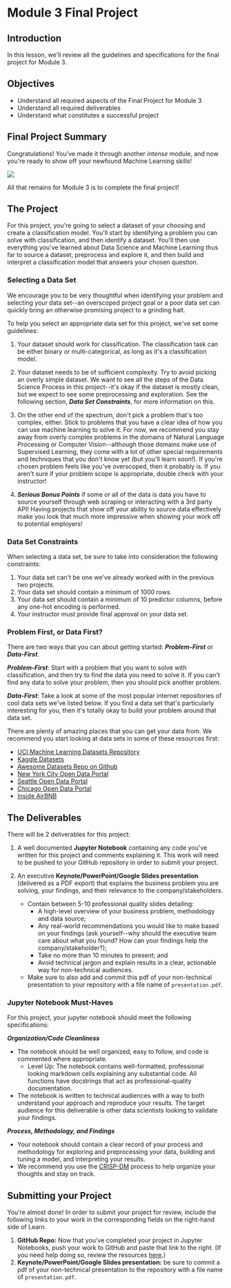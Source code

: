 
# Module 3 Final Project


## Introduction

In this lesson, we'll review all the guidelines and specifications for the final project for Module 3.


## Objectives

* Understand all required aspects of the Final Project for Module 3
* Understand all required deliverables
* Understand what constitutes a successful project

## Final Project Summary

Congratulations! You've made it through another _intense_ module, and now you're ready to show off your newfound Machine Learning skills!

<img src='https://raw.githubusercontent.com/cenuno/dsc-3-final-project/master/smart.gif'>

All that remains for Module 3 is to complete the final project!

## The Project

For this project, you're going to select a dataset of your choosing and create a classification model. You'll start by identifying a problem you can solve with classification, and then identify a dataset. You'll then use everything you've learned about Data Science and Machine Learning thus far to source a dataset, preprocess and explore it, and then build and interpret a classification model that answers your chosen question.


### Selecting a Data Set

We encourage you to be very thoughtful when identifying your problem and selecting your data set--an overscoped project goal or a poor data set can quickly bring an otherwise promising project to a grinding halt.

To help you select an appropriate data set for this project, we've set some guidelines:


1. Your dataset should work for classification. The classification task can be either binary or multi-categorical, as long as it's a classification model.   

2. Your dataset needs to be of sufficient complexity. Try to avoid picking an overly simple dataset. We want to see all the steps of the Data Science Process in this project--it's okay if the dataset is mostly clean, but we expect to see some preprocessing and exploration. See the following section, **_Data Set Constraints_**, for more information on this.   

3. On the other end of the spectrum, don't pick a problem that's too complex, either. Stick to problems that you have a clear idea of how you can use machine learning to solve it. For now, we recommend you stay away from overly complex problems in the domains of Natural Language Processing or Computer Vision--although those domains make use of Supervised Learning, they come with a lot of other special requirements and techniques that you don't know yet (but you'll learn soon!). If you're chosen problem feels like you've overscoped, then it probably is. If you aren't sure if your problem scope is appropriate, double check with your instructor!

4. **_Serious Bonus Points_** if some or all of the data is data you have to source yourself through web scraping or interacting with a 3rd party API! Having projects that show off your ability to source data effectively make you look that much more impressive when showing your work off to potential employers!

### Data Set Constraints

When selecting a data set, be sure to take into consideration the following constraints:

1. Your data set can't be one we've already worked with in the previous two projects. 
2. Your data set should contain a minimum of 1000 rows.    
3. Your data set should contain a minimum of 10 predictor columns, before any one-hot encoding is performed.   
4. Your instructor must provide final approval on your data set.

### Problem First, or Data First?

There are two ways that you can about getting started: **_Problem-First_** or **_Data-First_**. 

**_Problem-First_**: Start with a problem that you want to solve with classification, and then try to find the data you need to solve it. If you can't find any data to solve your problem, then you should pick another problem. 

**_Data-First_**: Take a look at some of the most popular internet repositories of cool data sets we've listed below. If you find a data set that's particularly interesting for you, then it's totally okay to build your problem around that data set. 

There are plenty of amazing places that you can get your data from. We recommend you start looking at data sets in some of these resources first:

* [UCI Machine Learning Datasets Repository](https://archive.ics.uci.edu/ml/datasets.php)
* [Kaggle Datasets](https://www.kaggle.com/datasets)
* [Awesome Datasets Repo on Github](https://github.com/awesomedata/awesome-public-datasets)
* [New York City Open Data Portal](https://opendata.cityofnewyork.us/)
* [Seattle Open Data Portal](https://data.seattle.gov/)
* [Chicago Open Data Portal](https://data.cityofchicago.org/)
* [Inside AirBNB ](http://insideairbnb.com/)


## The Deliverables

There will be 2 deliverables for this project:

1. A well documented **Jupyter Notebook** containing any code you've written for this project and comments explaining it. This work will need to be pushed to your GitHub repository in order to submit your project.   

2. An executive **Keynote/PowerPoint/Google Slides presentation** (delivered as a PDF export) that explains the business problem you are solving, your findings, and their relevance to the company/stakeholders.
    + Contain between 5-10 professional quality slides detailing:
        + A high-level overview of your business problem, methodology and data source;
        + Any real-world recommendations you would like to make based on your findings (ask yourself--why should the executive team care about what you found? How can your findings help the company/stakeholder?);
        + Take no more than 10 minutes to present; and
        + Avoid technical jargon and explain results in a clear, actionable way for non-technical audiences.
    + Make sure to also add and commit this pdf of your non-technical presentation to your repository with a file name of `presentation.pdf`.


### Jupyter Notebook Must-Haves

For this project, your jupyter notebook should meet the following specifications:

**_Organization/Code Cleanliness_**

* The notebook should be well organized, easy to follow, and code is commented where appropriate.  
    * Level Up: The notebook contains well-formatted, professional looking markdown cells explaining any substantial code. All functions have docstrings that act as professional-quality documentation.  
* The notebook is written to technical audiences with a way to both understand your approach and reproduce your results. The target audience for this deliverable is other data scientists looking to validate your findings.

**_Process, Methodology, and Findings_**

* Your notebook should contain a clear record of your process and methodology for exploring and preprocessing your data, building and tuning a model, and interpreting your results.
* We recommend you use the [CRISP-DM](https://en.wikipedia.org/wiki/Cross-industry_standard_process_for_data_mining) process to help organize your thoughts and stay on track.


## Submitting your Project

You’re almost done! In order to submit your project for review, include the following links to your work in the corresponding fields on the right-hand side of Learn.

1. **GitHub Repo:** Now that you’ve completed your project in Jupyter Notebooks, push your work to GitHub and paste that link to the right. (If you need help doing so, review the resources [here](https://docs.google.com/spreadsheets/d/1CNGDhjcQZDRx2sWByd2v-mgUOjy13Cd_hQYVXPuzEDE/edit#gid=0).)
2. **Keynote/PowerPoint/Google Slides presentation:** be sure to commit a pdf of your non-technical presentation to the repository with a file name of `presentation.pdf`.

